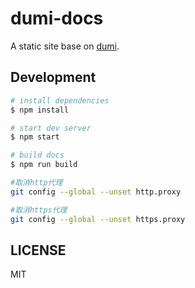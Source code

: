 # dumi-docs

A static site base on [dumi](https://d.umijs.org).

## Development

```bash
# install dependencies
$ npm install

# start dev server
$ npm start

# build docs
$ npm run build

#取消http代理
git config --global --unset http.proxy

#取消https代理
git config --global --unset https.proxy
```

## LICENSE

MIT
